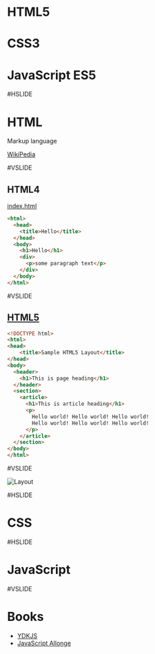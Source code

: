 # HTML5
# CSS3
# JavaScript ES5

#HSLIDE

# HTML

Markup language

[WikiPedia](https://en.wikipedia.org/wiki/HTML)

#VSLIDE

## HTML4

[index.html](examples/html4base.html)

```html
<html>
  <head>
    <title>Hello</title>
  </head>
  <body>
    <h1>Hello</h1>
    <div>
      <p>some paragraph text</p>
    </div>
  </body>
</html>
```

#VSLIDE

## [HTML5](http://www.developer.com/lang/understanding-the-proper-way-to-lay-out-a-page-with-html5.html)

```html
<!DOCTYPE html>
<html>
<head>
    <title>Sample HTML5 Layout</title>
</head>
<body>
  <header>
    <h1>This is page heading</h1>
  </header>
  <section>
    <article>
      <h1>This is article heading</h1>
      <p>
        Hello world! Hello world! Hello world!
        Hello world! Hello world! Hello world!
      </p>
    </article>
  </section>
</body>
</html>
```

#VSLIDE

![Layout](http://www.developer.com/imagesvr_ce/3977/Figure01.png)

#HSLIDE

# CSS

#HSLIDE

# JavaScript

#VSLIDE

# Books

- [YDKJS](https://github.com/getify/You-Dont-Know-JS)
- [JavaScript Allonge](https://leanpub.com/javascriptallongesix/read)
